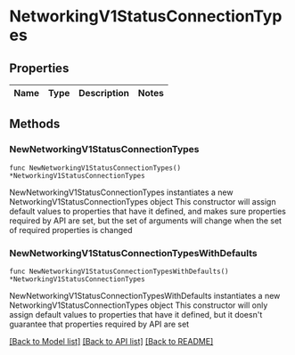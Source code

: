 # NetworkingV1StatusConnectionTypes

## Properties

Name | Type | Description | Notes
------------ | ------------- | ------------- | -------------

## Methods

### NewNetworkingV1StatusConnectionTypes

`func NewNetworkingV1StatusConnectionTypes() *NetworkingV1StatusConnectionTypes`

NewNetworkingV1StatusConnectionTypes instantiates a new NetworkingV1StatusConnectionTypes object
This constructor will assign default values to properties that have it defined,
and makes sure properties required by API are set, but the set of arguments
will change when the set of required properties is changed

### NewNetworkingV1StatusConnectionTypesWithDefaults

`func NewNetworkingV1StatusConnectionTypesWithDefaults() *NetworkingV1StatusConnectionTypes`

NewNetworkingV1StatusConnectionTypesWithDefaults instantiates a new NetworkingV1StatusConnectionTypes object
This constructor will only assign default values to properties that have it defined,
but it doesn't guarantee that properties required by API are set


[[Back to Model list]](../README.md#documentation-for-models) [[Back to API list]](../README.md#documentation-for-api-endpoints) [[Back to README]](../README.md)


